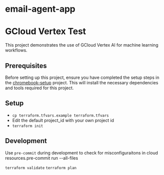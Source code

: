 # email-agent-app


# GCloud Vertex Test

This project demonstrates the use of GCloud Vertex AI for machine learning workflows.

## Prerequisites

Before setting up this project, ensure you have completed the setup steps in the [chromebook-setup](https://github.com/samlarsen1/chromebook-setup) project. This will install the necessary dependencies and tools required for this project.

## Setup    

* `cp terraform.tfvars.example terraform.tfvars`
* Edit the default project_id with your own project id
* `terraform init`

## Development

Use `pre-commit` during development to check for misconfiguraitons in cloud resources.pre-commit run --all-files

`terraform validate`
`terraform plan`